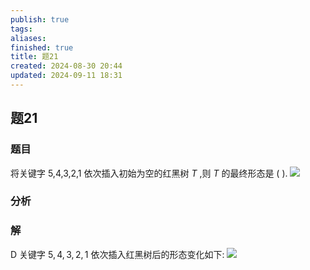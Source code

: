 ```yaml
---
publish: true
tags: 
aliases: 
finished: true
title: 题21
created: 2024-08-30 20:44
updated: 2024-09-11 18:31
---
```

## 题21
### 题目
将关键字 5,4,3,2,1 依次插入初始为空的红黑树 $T$ ,则 $T$ 的最终形态是 ( ).
![](https://img.hwenyi.live/202405291147197.webp)
### 分析
### 解
D
关键字 $5,4,3,2,1$ 依次插入红黑树后的形态变化如下:
![](https://img.hwenyi.live/202409121043380.webp)

